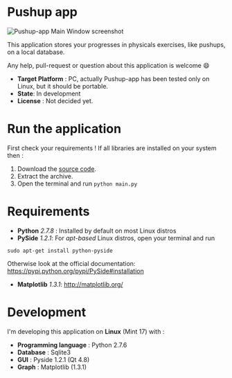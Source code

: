 # Pushup app
![Pushup-app Main Window screenshot](http://imgur.com/ngrWVMJ.jpg "Pushup-app MainWindow screenshot")

This application stores your progresses in physicals exercises, like pushups, on a local database.

Any help, pull-request or question about this application is welcome :smile:

* __Target Platform__ : PC, actually Pushup-app has been tested only on Linux, but it should be portable.
* __State__: In development
* __License__ : Not decided yet.

# Run the application
First check your requirements ! If all libraries are installed on your system then :

1. Download the [source code](https://github.com/davcri/Push-up-app/archive/master.zip).
2. Extract the archive.
3. Open the terminal and run
```python main.py```

# Requirements
- __Python__ _2.7.8_ : Installed by default on most Linux distros
- __PySide__ _1.2.1_: For _apt-based_ Linux distros, open your terminal and run

```sudo apt-get install python-pyside```

 Otherwise look at the official documentation: https://pypi.python.org/pypi/PySide#installation

- __Matplotlib__ _1.3.1_: http://matplotlib.org/

# Development
I'm developing this application on __Linux__ (Mint 17) with :

- __Programming language__ : Python 2.7.6
- __Database__ : Sqlite3
- __GUI__ : Pyside 1.2.1 (Qt 4.8)
- __Graph__ : Matplotlib (1.3.1)

